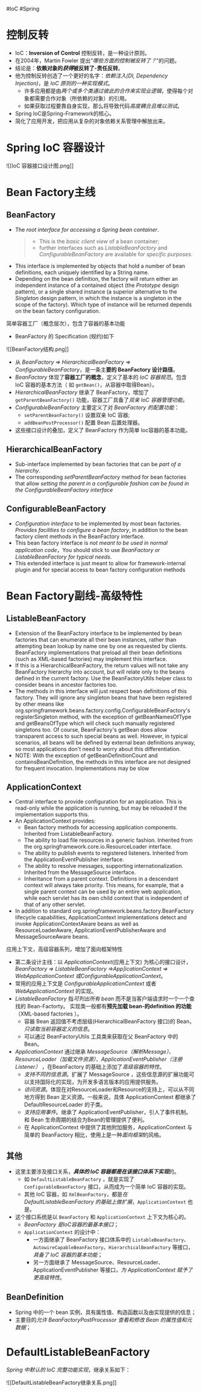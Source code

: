 #IoC #Spring
# 控制反转
- IoC：**Inversion of Control** 控制反转，是一种设计原则。
- 在2004年，Martin Fowler 提出“*哪些方面的控制被反转了？*"的问题。
- 结论是：**依赖对象的*获得*被反转了-责任反转**。
- 他为控制反转创造了一个更好的名字：*依赖注入(DI, Dependency Injection)*，是 *IoC 原则的一种实现模式*。
	- 许多应用都是由*两个或多个类通过彼此的合作来实现业逻辑*，使得每个对象都需要合作对象（所依赖的对象）的引用。
	- 如果获取过程要靠自身实现，那么将导致代码*高度耦合且难以测试*。
- Spring IoC是Spring-Framework的核心。
- 简化了应用开发，把应用从复杂的对象依赖关系管理中解放出来。



# Spring IoC 容器设计

![[IoC 容器接口设计图.png]]

# Bean Factory主线
## BeanFactory
- The *root interface for accessing a Spring bean container*. 
	> - This is the *basic client view* of a bean container; 
	> - further interfaces such as *ListableBeanFactory* and *ConfigurableBeanFactory* are available f*or specific purposes*.
- This interface is implemented by objects that hold a number of bean definitions, each uniquely identified by a String name. 
- Depending on the bean definition, the factory will return either an independent instance of a contained object (the *Prototype* design pattern), or a single shared instance (a superior alternative to the *Singleton* design pattern, in which the instance is a singleton in the scope of the factory). Which type of instance will be returned depends on the bean factory configuration.


简单容器工厂（概念层次），包含了容器的基本功能
- BeanFactory 的 Specification (规约)如下

![[BeanFactory结构.png]]
- 从 *BeanFactory => HierarchicalBeanFactory => ConfigurableBeanFactory*，是一条主**要的 BeanFactory 设计路径**。
- *BeanFactory* 体现了**容器工厂的概念**，定义了基本的 *IoC 容器规范*。包含 loC 容器的基本方法（ 如 `getBean()`，从容器中取得Bean）。
- *HierarchicalBeanFactory* 继承了 BeanFactory，增加了 `getParentBeanFactory()` 功能，容器工厂具备了*双亲 IoC 容器管理功能*。
- *ConfigurableBeanFactory* 主要定义了对 *BeanFactory 的配置功能*：
	- `setParentBeanFactory()` 设置双亲 IoC 容器;
	- `addBeanPostProcessor()` 配置 Bean 后置处理器。
- 这些接口设计的叠加，定义了 BeanFactory 作为简单 loc容器的基本功能。

## HierarchicalBeanFactory
- Sub-interface implemented by bean factories that can be *part of a hierarchy*.
- The corresponding *setParentBeanFactory* method for bean factories that allow *setting the parent in a configurable fashion can be found in the ConfigurableBeanFactory interface*

## ConfigurableBeanFactory
- *Configuration interface* to be implemented by most bean factories. *Provides facilities to configure a bean factory*, in addition to the bean factory client methods in the BeanFactory interface.
- This bean factory interface is *not meant to be used in normal application code*，You should stick to use *BeanFactory or ListableBeanFactory for typical needs*. 
- This extended interface is just meant to allow for framework-internal plugin and for special access to bean factory configuration methods


# Bean Factory副线-高级特性
## ListableBeanFactory
- Extension of the BeanFactory interface to be implemented by bean factories that can enumerate all their bean instances, rather than attempting bean lookup by name one by one as requested by clients. BeanFactory implementations that preload all their bean definitions (such as XML-based factories) may implement this interface.
- If this is a HierarchicalBeanFactory, the return values will not take any BeanFactory hierarchy into account, but will relate only to the beans defined in the current factory. Use the BeanFactoryUtils helper class to consider beans in ancestor factories too.
- The methods in this interface will just respect bean definitions of this factory. They will ignore any singleton beans that have been registered by other means like org.springframework.beans.factory.config.ConfigurableBeanFactory's registerSingleton method, with the exception of getBeanNamesOfType and getBeansOfType which will check such manually registered singletons too. Of course, BeanFactory's getBean does allow transparent access to such special beans as well. However, in typical scenarios, all beans will be defined by external bean definitions anyway, so most applications don't need to worry about this differentiation.
- NOTE: With the exception of getBeanDefinitionCount and containsBeanDefinition, the methods in this interface are not designed for frequent invocation. Implementations may be slow
## ApplicationContext
- Central interface to provide configuration for an application. This is read-only while the application is running, but may be reloaded if the implementation supports this.
- An ApplicationContext provides:
	- Bean factory methods for accessing application components. Inherited from ListableBeanFactory.
	- The ability to load file resources in a generic fashion. Inherited from the org.springframework.core.io.ResourceLoader interface.
	- The ability to publish events to registered listeners. Inherited from the ApplicationEventPublisher interface.
	- The ability to resolve messages, supporting internationalization. Inherited from the MessageSource interface.
	- Inheritance from a parent context. Definitions in a descendant context will always take priority. This means, for example, that a single parent context can be used by an entire web application, while each servlet has its own child context that is independent of that of any other servlet.
- In addition to standard org.springframework.beans.factory.BeanFactory lifecycle capabilities, ApplicationContext implementations detect and invoke ApplicationContextAware beans as well as ResourceLoaderAware, ApplicationEventPublisherAware and MessageSourceAware beans.

应用上下文，高级容器系列，增加了面向框架特性
- 第二条设计主线：以 *ApplicationContext*(应用上下文) 为核心的接口设计，*BeanFactory => ListableBeanFactory =>App]icationContext => WebApplicationContext 或ConfigurableApplicationContext*。
- 常用的应用上下文是 *ConfigurableApplicationContext* 或者 *WebApplicationContext* 的实现。
- *ListableBeanFactory* 指*可列出所有 bean* 而不是当客户端请求时一个一个查找的 Bean-Factorty。 实现类一般都有**预先加载 bean-的definition 的功能**（XML-based factories ）。
	- 容器 Bean 返回值不考虑层级(HierarchicalBeanFactory 接口)的 Bean，*只读取当前容器定义的信息*。
	- 可以通过 BeanFactoryUtils 工具类来获取在父 BeanFactory 中的 Bean。
- *ApplicationContext* 通过继承 *MessageSource（解析Message）*、*ResourceLoader（加载文件资源）*、*ApplicationEventPublisher（注册 Listener）* ，在BeanFactory 的基础上添加了*高级容器的特性*。
	- *支持不同的信息源*。扩展了 MessageSource ，这些信息源的扩展功能可以支持国际化的实现，为开发多语言版本的应用提供服务。
	- *访问资源*。体现在对ResourceLoader和Resource的支持上，可以从不同地方得到 Bean 定义资源。一般来说，具体 AppIicationContext 都继承了 DefaultResourceLoader 的子类。
	- *支持应用事件*。继承了 ApplicationEventPublisher，引人了事件机制。和 Bean 生命周期的结合为Bean的管理提供了便利。
	- 在 ApplicationContext 中提供了其他附加服务，ApplicationContext 与简单的 BeanFactory 相比，使用上是一种*面向框架*的风格。

## 其他
- 这里主要涉及接口关系，***具体的 IoC 容器都是在该接口体系下实现***的。
	- 如 `DefaultListableBeanFactory` ，就是实现了 `ConfigurableBeanFactory` 接口，从而成为一个简单 IoC 容器的实现。
	- 其他 IoC 容器，如 `XmlBeanFactory`，都是*在 DefaultListableBeanFactory 的基础上做扩展*，`ApplicationContext` 也是。
- 这个接口系统是以 `BeanFactory` 和 `ApplicationContext` 上下文为核心的。
	- *BeanFactory 是IoC容器的最基本接口*；
	- `ApplicationContext` 的设计中：
		- 一方面继承了 BeanFactory 接口体系中的 `ListableBeanFactory`、`AutowireCapableBeanFactory`、`HierarchicalBeanFactory` 等接口，*具备了 IoC 容器的基本功能*；
		- 另一方面继承了 MessageSource、ResourceLoader、ApplicationEventPublisher 等接口，*为 ApplicationContext 赋予了更高级特性*。

## BeanDefinition
 - Spring 中的一个 bean 实例，具有属性值、构造函数以及由实现提供的信息；
 - 主要目的*允许 BeanFactoryPostProcessor 查看和修改 Bean 的属性值和元数据*；

# DefaultListableBeanFactory
*Spring 中默认的 IoC 完整功能实现*，继承关系如下：

![[DefaultListableBeanFactory继承关系.png]]